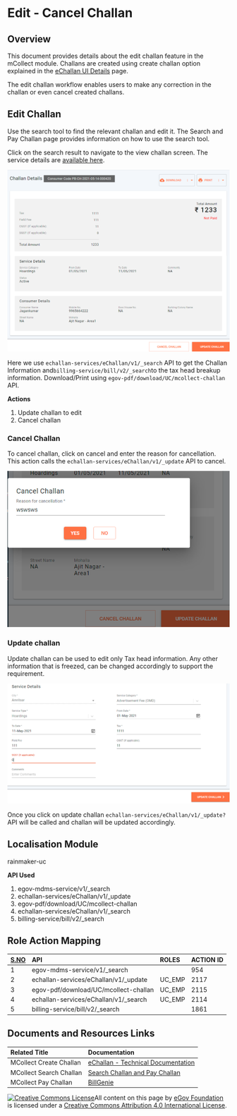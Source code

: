 # Edit - Cancel Challan

## Overview

This document provides details about the edit challan feature in the mCollect module. Challans are created using create challan option explained in the [eChallan UI Details](./) page.

The edit challan workflow enables users to make any correction in the challan or even cancel created challans. 

## Edit Challan

Use the search tool to find the relevant challan and edit it. The Search and Pay Challan page provides information on how to use the search tool.  

Click on the search result to navigate to the view challan screen. The service details are [available here](https://github.com/egovernments/frontend/blob/39ffbeb4f5446bbb08729e9ce6cf0d519f2f748c/web/rainmaker/dev-packages/egov-uc-dev/src/ui-config/screens/specs/uc/search-preview.js).

![](../../../.gitbook/assets/image-20210514-103550.png)

Here we use `echallan-services/eChallan/v1/_search` API to get the Challan Information and`billing-service/bill/v2/_search`to the tax head breakup information. Download/Print using `egov-pdf/download/UC/mcollect-challan` API.

**Actions**

1. Update challan to edit
2. Cancel challan

### **Cancel Challan**

To cancel challan, click on cancel and enter the reason for cancellation. This action calls the `echallan-services/eChallan/v1/_update` API to cancel.

![](../../../.gitbook/assets/image-20210514-105626.png)

### **Update challan**

Update challan can be used to edit only Tax head information. Any other information that is freezed, can be changed accordingly to support the requirement.

![](../../../.gitbook/assets/image-20210514-104431.png)

Once you click on update challan `echallan-services/eChallan/v1/_update?` API will be called and challan will be updated accordingly.

## **Localisation Module**

rainmaker-uc

**API Used** 

1. egov-mdms-service/v1/\_search
2. echallan-services/eChallan/v1/\_update
3. egov-pdf/download/UC/mcollect-challan
4. echallan-services/eChallan/v1/\_search
5. billing-service/bill/v2/\_search

## **Role Action Mapping**

| [**S.NO**](http://s.no/) | **API** | **ROLES** | **ACTION ID** |
| :--- | :--- | :--- | :--- |
| 1 | egov-mdms-service/v1/\_search |   | 954 |
| 2 | echallan-services/eChallan/v1/\_update | UC\_EMP | 2117 |
| 3 | egov-pdf/download/UC/mcollect-challan | UC\_EMP | 2115 |
| 4 | echallan-services/eChallan/v1/\_search | UC\_EMP | 2114 |
| 5 | billing-service/bill/v2/\_search |   | 1861 |

## **Documents and Resources Links**

| **Related Title** | **Documentation** |
| :--- | :--- |
| MCollect Create Challan | [eChallan - Technical Documentation](./) |
| MCollect Search Challan | [Search Challan and Pay Challan](search-and-pay-challan.md) |
| MCollect Pay Challan | [BillGenie](https://digit-discuss.atlassian.net/wiki/spaces/EGR/pages/436502610/BillGenie) |



 [![Creative Commons License](https://i.creativecommons.org/l/by/4.0/80x15.png)​](http://creativecommons.org/licenses/by/4.0/)All content on this page by [eGov Foundation](https://egov.org.in/) is licensed under a [Creative Commons Attribution 4.0 International License](http://creativecommons.org/licenses/by/4.0/).

